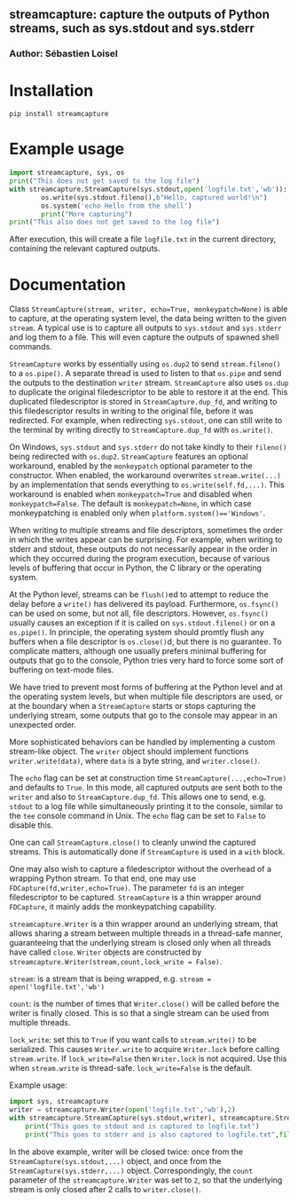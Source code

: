 
## streamcapture: capture the outputs of Python streams, such as sys.stdout and sys.stderr

### Author: Sébastien Loisel

# Installation

`pip install streamcapture`

# Example usage

```python
import streamcapture, sys, os
print("This does not get saved to the log file")
with streamcapture.StreamCapture(sys.stdout,open('logfile.txt','wb')):
        os.write(sys.stdout.fileno(),b"Hello, captured world!\n")
        os.system('echo Hello from the shell')
        print("More capturing")
print("This also does not get saved to the log file")
```

After execution, this will create a file `logfile.txt` in the current directory, containing
the relevant captured outputs.

# Documentation

Class `StreamCapture(stream, writer, echo=True, monkeypatch=None)` is able to capture,
at the operating system level, the data being written to the given `stream`.
A typical use is to capture all outputs to `sys.stdout` and `sys.stderr`
and log them to a file. This will even capture the outputs of spawned shell commands.

`StreamCapture` works by essentially using `os.dup2` to send `stream.fileno()` to a `os.pipe()`.
A separate thread is used to listen to that `os.pipe` and send the outputs to the destination
`writer` stream. `StreamCapture` also uses `os.dup` to duplicate the original filedescriptor to be able
to restore it at the end. This duplicated filedescriptor is stored in `StreamCapture.dup_fd`, and
writing to this filedescriptor results in writing to the original file, before it was redirected.
For example, when redirecting `sys.stdout`, one can still write to the terminal by writing directly
to `StreamCapture.dup_fd` with `os.write()`.

On Windows, `sys.stdout` and `sys.stderr` do not take kindly to their `fileno()` being
redirected with `os.dup2`. `StreamCapture` features an optional workaround, enabled by the
`monkeypatch` optional parameter to the constructor. When enabled, the workaround
overwrites `stream.write(...)` by an implementation that sends everything to `os.write(self.fd,...)`.
This workaround is enabled when `monkeypatch=True` and disabled when `monkeypatch=False`.
The default is `monkeypatch=None`, in which case monkeypatching is enabled only when 
`platform.system()=='Windows'`.

When writing to multiple streams and file descriptors, sometimes the order in which the writes
appear can be surprising. For example, when writing to stderr and stdout, these outputs do not
necessarily appear in the order in which they occurred during the program execution, because
of various levels of buffering that occur in Python, the C library or the operating system.

At the Python level, streams can be `flush()`ed to attempt to reduce the delay before a `write()`
has delivered its payload. Furthermore, `os.fsync()` can be used on some, but not all, file descriptors.
However, `os.fsync()` usually causes an exception if it is called on `sys.stdout.fileno()` or on a
`os.pipe()`. In principle, the operating system should promtly flush any buffers when a file descriptor
is `os.close()`d, but there is no guarantee. To complicate matters, although one usually prefers minimal
buffering for outputs that go to the console, Python tries very hard to force some sort of buffering on
text-mode files.

We have tried to prevent most forms of buffering at the Python level and at the operating system levels,
but when multiple file descriptors are used, or at the boundary when a `StreamCapture` starts or stops
capturing the underlying stream, some outputs that go to the console may appear in an unexpected order.

More sophisticated behaviors can be handled by implementing a custom stream-like object.
The `writer` object should implement functions `writer.write(data)`, where `data` is a byte string,
and `writer.close()`.

The `echo` flag can be set at construction time `StreamCapture(...,echo=True)` and defaults to `True`.
In this mode, all captured outputs are sent both to the `writer` and also to `StreamCapture.dup_fd`.
This allows one to send, e.g. `stdout` to a log file while simultaneously printing it to the console,
similar to the `tee` console command in Unix. The `echo` flag can be set to `False` to disable this.

One can call `StreamCapture.close()` to cleanly unwind the captured streams. This is automatically
done if `StreamCapture` is used in a `with` block.

One may also wish to capture a filedescriptor without the overhead of a wrapping Python stream.
To that end, one may use `FDCapture(fd,writer,echo=True)`. The parameter `fd` is an integer filedescriptor
to be captured. `StreamCapture` is a thin wrapper around `FDCapture`, it mainly adds the monkeypatching
capability.

`streamcapture.Writer` is a thin wrapper around an underlying stream, that allows sharing a stream
between multiple threads in a thread-safe manner, guaranteeing that the underlying stream is closed
only when all threads have called `close`. `Writer` objects are constructed by
`streamcapture.Writer(stream,count,lock_write = False)`.

`stream`: is a stream that is being wrapped, e.g. `stream = open('logfile.txt','wb')`

`count`: is the number of times that `Writer.close()` will be called before the writer
is finally closed. This is so that a single stream can be used from multiple threads.

`lock_write`: set this to `True` if you want calls to `stream.write()` to be serialized.
This causes `Writer.write` to acquire `Writer.lock` before calling `stream.write`.
If `lock_write=False` then `Writer.lock` is not acquired. Use this when `stream.write` is
thread-safe. `lock_write=False` is the default.

Example usage:
```python
import sys, streamcapture
writer = streamcapture.Writer(open('logfile.txt','wb'),2)
with streamcapture.StreamCapture(sys.stdout,writer), streamcapture.StreamCapture(sys.stderr,writer):
	print("This goes to stdout and is captured to logfile.txt")
	print("This goes to stderr and is also captured to logfile.txt",file=sys.stderr)
```

In the above example, writer will be closed twice: once from the `StreamCapture(sys.stdout,...)`
object, and once from the `StreamCapture(sys.stderr,...)` object. Correspondingly, the `count` parameter
of the `streamcapture.Writer` was set to `2`, so that the underlying stream is only closed after 2
calls to `writer.close()`.

